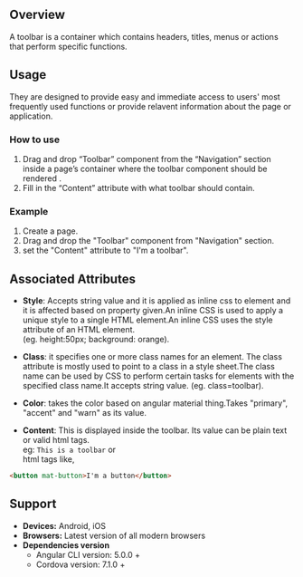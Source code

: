 ## Overview
A toolbar is a container which contains headers, titles, menus or actions that perform specific functions. 

## Usage
They are designed to provide easy and immediate access to users' most frequently used functions or provide relavent information about the page or application.

### How to use
1. Drag and drop “Toolbar” component from the “Navigation” section inside a page’s container where the toolbar component should be rendered .
2. Fill in the “Content” attribute with what toolbar should contain.


### Example
1. Create a page.
2. Drag and drop the "Toolbar" component from "Navigation" section.
3. set the "Content" attribute to "I'm a toolbar".

## Associated Attributes
- **Style**: Accepts string value and it is applied as inline css to element and it is affected based on property given.An inline CSS is used to apply a unique style to a single HTML element.An inline CSS uses the style attribute of an HTML element.  
(eg. height:50px; background: orange).

- **Class**: it specifies one or more class names for an element. The class attribute is mostly used to point to a class in a style sheet.The class name can be used by CSS to perform certain tasks for elements with the specified class name.It accepts string value. (eg. class=toolbar).

- **Color**: takes the color based on angular material thing.Takes "primary", "accent" and "warn" as its value.

- **Content**: This is displayed inside the toolbar. Its value can be plain text or valid html tags.  
eg: 
```This is a toolbar```
or  
html tags like,  
```html
<button mat-button>I'm a button</button>
```

## Support
- **Devices:** Android, iOS
- **Browsers:**  Latest version of all modern browsers
- **Dependencies version** 
	- Angular CLI version: 5.0.0 + 
	- Cordova version: 7.1.0 +
